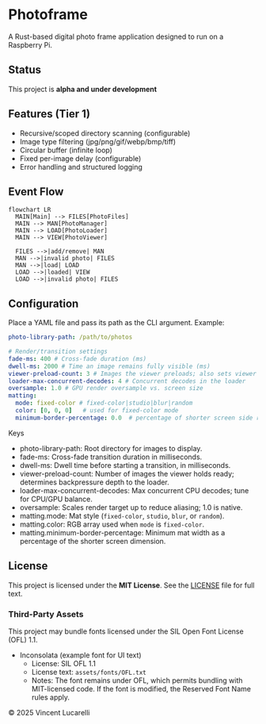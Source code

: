 # Photoframe

A Rust-based digital photo frame application designed to run on a Raspberry Pi.

## Status

This project is **alpha and under development**

## Features (Tier 1)

- Recursive/scoped directory scanning (configurable)
- Image type filtering (jpg/png/gif/webp/bmp/tiff)
- Circular buffer (infinite loop)
- Fixed per-image delay (configurable)
- Error handling and structured logging

## Event Flow

```mermaid
flowchart LR
  MAIN[Main] --> FILES[PhotoFiles]
  MAIN --> MAN[PhotoManager]
  MAIN --> LOAD[PhotoLoader]
  MAIN --> VIEW[PhotoViewer]

  FILES -->|add/remove| MAN
  MAN -->|invalid photo| FILES
  MAN -->|load| LOAD
  LOAD -->|loaded| VIEW
  LOAD -->|invalid photo| FILES
```

## Configuration

Place a YAML file and pass its path as the CLI argument. Example:

```yaml
photo-library-path: /path/to/photos

# Render/transition settings
fade-ms: 400 # Cross-fade duration (ms)
dwell-ms: 2000 # Time an image remains fully visible (ms)
viewer-preload-count: 3 # Images the viewer preloads; also sets viewer channel capacity
loader-max-concurrent-decodes: 4 # Concurrent decodes in the loader
oversample: 1.0 # GPU render oversample vs. screen size
matting:
  mode: fixed-color # fixed-color|studio|blur|random
  color: [0, 0, 0]   # used for fixed-color mode
  minimum-border-percentage: 0.0  # percentage of shorter screen side reserved for mat border
```

Keys

- photo-library-path: Root directory for images to display.
- fade-ms: Cross-fade transition duration in milliseconds.
- dwell-ms: Dwell time before starting a transition, in milliseconds.
- viewer-preload-count: Number of images the viewer holds ready; determines backpressure depth to the loader.
- loader-max-concurrent-decodes: Max concurrent CPU decodes; tune for CPU/GPU balance.
- oversample: Scales render target up to reduce aliasing; 1.0 is native.
- matting.mode: Mat style (`fixed-color`, `studio`, `blur`, or `random`).
- matting.color: RGB array used when `mode` is `fixed-color`.
- matting.minimum-border-percentage: Minimum mat width as a percentage of the shorter screen dimension.

## License

This project is licensed under the **MIT License**.
See the [LICENSE](LICENSE) file for full text.

### Third-Party Assets

This project may bundle fonts licensed under the SIL Open Font License (OFL) 1.1.

- Inconsolata (example font for UI text)
  - License: SIL OFL 1.1
  - License text: `assets/fonts/OFL.txt`
  - Notes: The font remains under OFL, which permits bundling with MIT-licensed code. If the font is modified, the Reserved Font Name rules apply.

© 2025 Vincent Lucarelli

